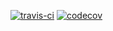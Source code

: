 [![travis-ci](https://travis-ci.com/AChristMass/server.svg?branch=master)](https://travis-ci.com/AChristMass/server/)
[![codecov](https://codecov.io/gh/AChristMass/server/branch/master/graph/badge.svg)](https://codecov.io/gh/AChristMass/server)
